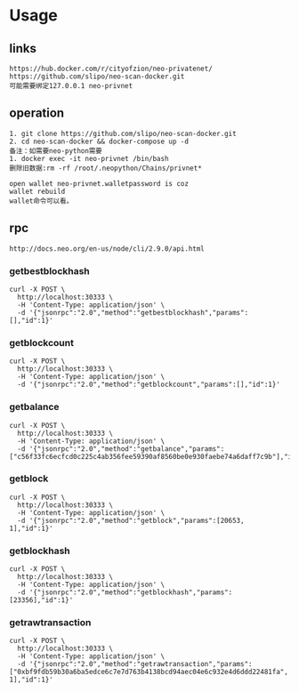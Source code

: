 # Usage

## links
```text
https://hub.docker.com/r/cityofzion/neo-privatenet/
https://github.com/slipo/neo-scan-docker.git
可能需要绑定127.0.0.1 neo-privnet
```

## operation
```text
1. git clone https://github.com/slipo/neo-scan-docker.git
2. cd neo-scan-docker && docker-compose up -d
备注：如需要neo-python需要
1. docker exec -it neo-privnet /bin/bash
删除旧数据:rm -rf /root/.neopython/Chains/privnet* 

open wallet neo-privnet.walletpassword is coz
wallet rebuild
wallet命令可以看。
```

## rpc
`http://docs.neo.org/en-us/node/cli/2.9.0/api.html`

### getbestblockhash
```http request
curl -X POST \
  http://localhost:30333 \
  -H 'Content-Type: application/json' \
  -d '{"jsonrpc":"2.0","method":"getbestblockhash","params":[],"id":1}'
```

### getblockcount
```http request
curl -X POST \
  http://localhost:30333 \
  -H 'Content-Type: application/json' \
  -d '{"jsonrpc":"2.0","method":"getblockcount","params":[],"id":1}'
```

### getbalance
```http request
curl -X POST \
  http://localhost:30333 \
  -H 'Content-Type: application/json' \
  -d '{"jsonrpc":"2.0","method":"getbalance","params":["c56f33fc6ecfcd0c225c4ab356fee59390af8560be0e930faebe74a6daff7c9b"],"id":1}'
```

### getblock
```http request
curl -X POST \
  http://localhost:30333 \
  -H 'Content-Type: application/json' \
  -d '{"jsonrpc":"2.0","method":"getblock","params":[20653, 1],"id":1}'
```

### getblockhash
```http request
curl -X POST \
  http://localhost:30333 \
  -H 'Content-Type: application/json' \
  -d '{"jsonrpc":"2.0","method":"getblockhash","params":[23356],"id":1}'
```

### getrawtransaction
```http request
curl -X POST \
  http://localhost:30333 \
  -H 'Content-Type: application/json' \
  -d '{"jsonrpc":"2.0","method":"getrawtransaction","params":["0xbf9fdb59b30a6ba5edce6c7e7d763b4138bcd94aec04e6c932e4d6ddd22481fa", 1],"id":1}'
```